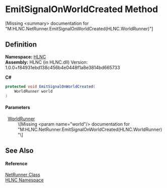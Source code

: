 # EmitSignalOnWorldCreated Method


\[Missing &lt;summary&gt; documentation for "M:HLNC.NetRunner.EmitSignalOnWorldCreated(HLNC.WorldRunner)"\]



## Definition
**Namespace:** <a href="N_HLNC">HLNC</a>  
**Assembly:** HLNC (in HLNC.dll) Version: 1.0.0+f84931ebd138c456b4e0448f1a8e3814bd665733

**C#**
``` C#
protected void EmitSignalOnWorldCreated(
	WorldRunner world
)
```



#### Parameters
<dl><dt>  <a href="T_HLNC_WorldRunner">WorldRunner</a></dt><dd>\[Missing &lt;param name="world"/&gt; documentation for "M:HLNC.NetRunner.EmitSignalOnWorldCreated(HLNC.WorldRunner)"\]</dd></dl>

## See Also


#### Reference
<a href="T_HLNC_NetRunner">NetRunner Class</a>  
<a href="N_HLNC">HLNC Namespace</a>  

